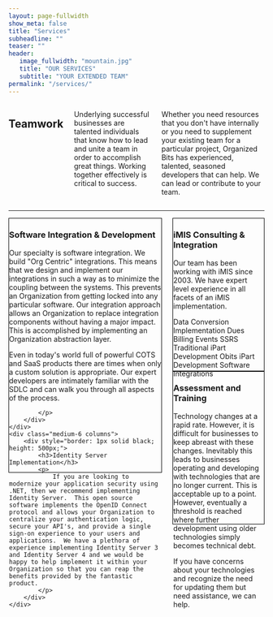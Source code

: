```yaml
---
layout: page-fullwidth
show_meta: false
title: "Services"
subheadline: ""
teaser: ""
header:
   image_fullwidth: "mountain.jpg"
   title: "OUR SERVICES"
   subtitle: "YOUR EXTENDED TEAM"
permalink: "/services/"
---
```


<div class="row t30">
    <div class="medium-12 columns">
        <h2>Teamwork</h2>
        <p>
            ​Underlying successful businesses are talented individuals that know how to lead and unite a team in order to accomplish great things.  Working together effectively is critical to success. 
        </p>
        <p>
            Whether you need resources that you don't have internally or you need to supplement your existing team for a particular project, Organized Bits has experienced, talented, seasoned developers that can help.  We can lead or contribute to your team.
        </p>
    </div>
</div>
<hr>
<div class="row t30">
    <div class="medium-6 columns">
        <div style="border: 1px solid black; height: 500px;">
            <h3>Software Integration & Development</h3>
            <p>
                Our specialty is software integration.  We build "Org Centric" integrations.  This means that we design and implement our integrations in such a way as to minimize the coupling between the systems.  This prevents an Organization from getting locked into any particular software.  Our integration approach allows an Organization to replace integration components without having a major impact.  This is accomplished by implementing an Organization abstraction layer.
            </p>
            <p>
                Even in today's world full of powerful COTS and SaaS products there are times when only a custom solution is appropriate.  Our expert developers are intimately familiar with the SDLC and can walk you through all aspects of the process. 
            </p>
            <p>

            </p>
        </div>
    </div>
    <div class="medium-6 columns">
        <div style="border: 1px solid black; height: 500px;">
            <h3>Identity Server Implementation</h3>
            <p>
                If you are looking to modernize your application security using .NET, then we recommend implementing Identity Server.  This open source software implements the OpenID Connect protocol and allows your Organization to centralize your authentication logic, secure your API's, and provide a single sign-on experience to your users and applications.  We have a plethora of experience implementing Identity Server 3 and Identity Server 4 and we would be happy to help implement it within your Organization so that you can reap the benefits provided by the fantastic product.
            </p>
        </div>
    </div>
</div>
<div class="row t30">
    <div class="medium-6 columns">
        <div style="border: 1px solid black; height: 300px;">
            <h3>iMIS Consulting & Integration</h3>
            <p>
                Our team has been working with iMIS since 2003.  We have expert level experience in all facets of an iMIS implementation.
            </p>
            <p>
                Data Conversion
                Implementation
                Dues Billing
                Events
                SSRS
                Traditional iPart Development
                Obits iPart Development
                Software Integrations
            </p>
        </div>
    </div>
    <div class="medium-6 columns">
        <div style="border: 1px solid black; height: 300px;">
            <h3>​Assessment and Training</h3>
            <p>
                Technology changes at a rapid rate. However, it is difficult for businesses to keep abreast with these changes. Inevitably this leads to businesses operating and developing with technologies that are no longer current.  This is acceptable up to a point.  However, eventually a threshold is reached where further development using older technologies simply becomes technical debt.
            </p>
            <p>
                If you have concerns about your technologies and recognize the need for updating them but need assistance, we can help.
            </p>
        </div>
    </div>
</div>
